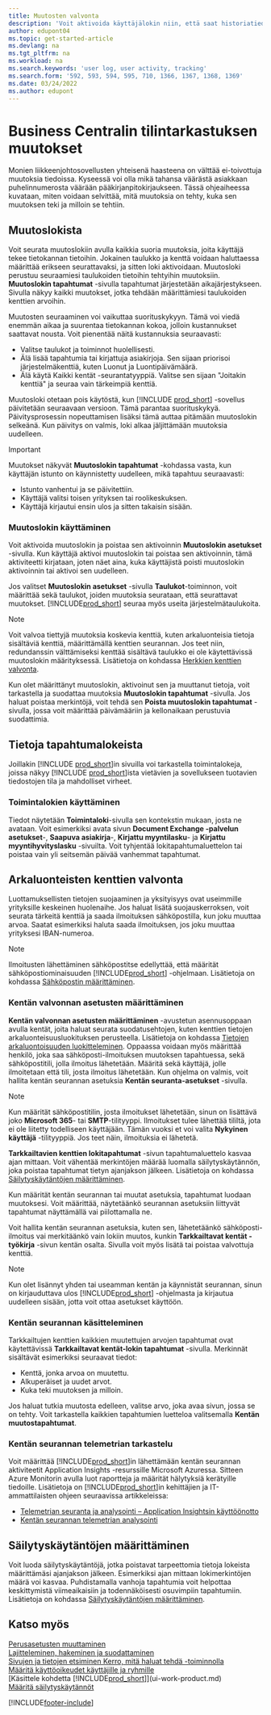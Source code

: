 ```yaml
---
title: Muutosten valvonta
description: 'Voit aktivoida käyttäjälokin niin, että saat historiatiedot kaikista seurattujen taulukoiden tietoihin tehdyistä muutoksista. Voit seurata aktiviteetteja myös tietyn tyyppisillä toimintalokeilla.'
author: edupont04
ms.topic: get-started-article
ms.devlang: na
ms.tgt_pltfrm: na
ms.workload: na
ms.search.keywords: 'user log, user activity, tracking'
ms.search.form: '592, 593, 594, 595, 710, 1366, 1367, 1368, 1369'
ms.date: 03/24/2022
ms.author: edupont
---
```

# Business Centralin tilintarkastuksen muutokset

Monien liikkeenjohtosovellusten yhteisenä haasteena on välttää ei-toivottuja muutoksia tiedoissa. Kyseessä voi olla mikä tahansa väärästä asiakkaan puhelinnumerosta väärään pääkirjanpitokirjaukseen. Tässä ohjeaiheessa kuvataan, miten voidaan selvittää, mitä muutoksia on tehty, kuka sen muutoksen teki ja milloin se tehtiin.

## Muutoslokista

Voit seurata muutoslokiin avulla kaikkia suoria muutoksia, joita käyttäjä tekee tietokannan tietoihin. Jokainen taulukko ja kenttä voidaan haluttaessa määrittää erikseen seurattavaksi, ja sitten loki aktivoidaan. Muutosloki perustuu seuraamiesi taulukoiden tietoihin tehtyihin muutoksiin. **Muutoslokin tapahtumat** -sivulla tapahtumat järjestetään aikajärjestykseen. Sivulla näkyy kaikki muutokset, jotka tehdään määrittämiesi taulukoiden kenttien arvoihin. 

Muutosten seuraaminen voi vaikuttaa suorituskykyyn. Tämä voi viedä enemmän aikaa ja suurentaa tietokannan kokoa, jolloin kustannukset saattavat nousta. Voit pienentää näitä kustannuksia seuraavasti:

- Valitse taulukot ja toiminnot huolellisesti.
- Älä lisää tapahtumia tai kirjattuja asiakirjoja. Sen sijaan priorisoi järjestelmäkenttiä, kuten Luonut ja Luontipäivämäärä.
- Älä käytä Kaikki kentät -seurantatyyppiä. Valitse sen sijaan "Joitakin kenttiä" ja seuraa vain tärkeimpiä kenttiä.

Muutosloki otetaan pois käytöstä, kun [!INCLUDE [prod_short](includes/prod_short.md)] -sovellus päivitetään seuraavaan versioon. Tämä parantaa suorituskykyä. Päivitysprosessin nopeuttamisen lisäksi tämä auttaa pitämään muutoslokin selkeänä. Kun päivitys on valmis, loki alkaa jäljittämään muutoksia uudelleen.

> [!Important]
> Muutokset näkyvät **Muutoslokin tapahtumat** -kohdassa vasta, kun käyttäjän istunto on käynnistetty uudelleen, mikä tapahtuu seuraavasti:
>
> * Istunto vanhentui ja se päivitettiin.
> * Käyttäjä valitsi toisen yrityksen tai roolikeskuksen.
> * Käyttäjä kirjautui ensin ulos ja sitten takaisin sisään.

### Muutoslokin käyttäminen
Voit aktivoida muutoslokin ja poistaa sen aktivoinnin **Muutoslokin asetukset** -sivulla. Kun käyttäjä aktivoi muutoslokin tai poistaa sen aktivoinnin, tämä aktiviteetti kirjataan, joten näet aina, kuka käyttäjistä poisti muutoslokin aktivoinnin tai aktivoi sen uudelleen.

Jos valitset **Muutoslokin asetukset** -sivulla **Taulukot**-toiminnon, voit määrittää sekä taulukot, joiden muutoksia seurataan, että seurattavat muutokset. [!INCLUDE[prod_short](includes/prod_short.md)] seuraa myös useita järjestelmätaulukoita.

> [!NOTE]
> Voit valvoa tiettyjä muutoksia koskevia kenttiä, kuten arkaluonteisia tietoja sisältäviä kenttiä, määrittämällä kenttien seurannan. Jos teet niin, redundanssin välttämiseksi kenttää sisältävä taulukko ei ole käytettävissä muutoslokin määrityksessä. Lisätietoja on kohdassa [Herkkien kenttien valvonta](across-log-changes.md#monitoring-sensitive-fields).

Kun olet määrittänyt muutoslokin, aktivoinut sen ja muuttanut tietoja, voit tarkastella ja suodattaa muutoksia **Muutoslokin tapahtumat** -sivulla. Jos haluat poistaa merkintöjä, voit tehdä sen **Poista muutoslokin tapahtumat** -sivulla, jossa voit määrittää päivämääriin ja kellonaikaan perustuvia suodattimia.  

## Tietoja tapahtumalokeista

Joillakin [!INCLUDE [prod_short](includes/prod_short.md)]in sivuilla voi tarkastella toimintalokeja, joissa näkyy [!INCLUDE [prod_short](includes/prod_short.md)]ista vietävien ja sovellukseen tuotavien tiedostojen tila ja mahdolliset virheet.  

### Toimintalokien käyttäminen
Tiedot näytetään **Toimintaloki**-sivulla sen kontekstin mukaan, josta ne avataan. Voit esimerkiksi avata sivun **Document Exchange -palvelun asetukset**-, **Saapuva asiakirja**-, **Kirjattu myyntilasku**- ja **Kirjattu myyntihyvityslasku** -sivuilta. Voit tyhjentää lokitapahtumaluettelon tai poistaa vain yli seitsemän päivää vanhemmat tapahtumat.  

## Arkaluonteisten kenttien valvonta

Luottamuksellisten tietojen suojaaminen ja yksityisyys ovat useimmille yrityksille keskeinen huolenaihe. Jos haluat lisätä suojauskerroksen, voit seurata tärkeitä kenttiä ja saada ilmoituksen sähköpostilla, kun joku muuttaa arvoa. Saatat esimerkiksi haluta saada ilmoituksen, jos joku muuttaa yrityksesi IBAN-numeroa.

> [!NOTE]
> Ilmoitusten lähettäminen sähköpostitse edellyttää, että määrität sähköpostiominaisuuden [!INCLUDE[prod_short](includes/prod_short.md)] -ohjelmaan. Lisätietoja on kohdassa [Sähköpostin määrittäminen](admin-how-setup-email.md).

### Kentän valvonnan asetusten määrittäminen

**Kentän valvonnan asetusten määrittäminen** -avustetun asennusoppaan avulla kentät, joita haluat seurata suodatusehtojen, kuten kenttien tietojen arkaluonteisuusluokituksen perusteella. Lisätietoja on kohdassa [Tietojen arkaluontoisuuden luokitteleminen](admin-classifying-data-sensitivity.md). Oppaassa voidaan myös määrittää henkilö, joka saa sähköposti-ilmoituksen muutoksen tapahtuessa, sekä sähköpostitili, jolla ilmoitus lähetetään. Määritä sekä käyttäjä, jolle ilmoitetaan että tili, josta ilmoitus lähetetään. Kun ohjelma on valmis, voit hallita kentän seurannan asetuksia **Kentän seuranta-asetukset** -sivulla. 

> [!NOTE]
> Kun määrität sähköpostitilin, josta ilmoitukset lähetetään, sinun on lisättävä joko **Microsoft 365**- tai **SMTP**-tilityyppi. Ilmoitukset tulee lähettää tililtä, jota ei ole liitetty todelliseen käyttäjään. Tämän vuoksi et voi valita **Nykyinen käyttäjä** -tilityyppiä. Jos teet näin, ilmoituksia ei lähetetä. 

**Tarkkailtavien kenttien lokitapahtumat** -sivun tapahtumaluettelo kasvaa ajan mittaan. Voit vähentää merkintöjen määrää luomalla säilytyskäytännön, joka poistaa tapahtumat tietyn ajanjakson jälkeen. Lisätietoja on kohdassa [Säilytyskäytäntöjen määrittäminen](admin-data-retention-policies.md).

Kun määrität kentän seurannan tai muutat asetuksia, tapahtumat luodaan muutoksesi. Voit määrittää, näytetäänkö seurannan asetuksiin liittyvät tapahtumat näyttämällä vai piilottamalla ne. 

Voit hallita kentän seurannan asetuksia, kuten sen, lähetetäänkö sähköposti-ilmoitus vai merkitäänkö vain lokiin muutos, kunkin **Tarkkailtavat kentät -työkirja** -sivun kentän osalta. Sivulla voit myös lisätä tai poistaa valvottuja kenttiä.

> [!NOTE]
> Kun olet lisännyt yhden tai useamman kentän ja käynnistät seurannan, sinun on kirjauduttava ulos [!INCLUDE[prod_short](includes/prod_short.md)] -ohjelmasta ja kirjautua uudelleen sisään, jotta voit ottaa asetukset käyttöön.

### Kentän seurannan käsitteleminen

Tarkkailtujen kenttien kaikkien muutettujen arvojen tapahtumat ovat käytettävissä **Tarkkailtavat kentät-lokin tapahtumat** -sivulla. Merkinnät sisältävät esimerkiksi seuraavat tiedot:

* Kenttä, jonka arvoa on muutettu.
* Alkuperäiset ja uudet arvot.
* Kuka teki muutoksen ja milloin. 

Jos haluat tutkia muutosta edelleen, valitse arvo, joka avaa sivun, jossa se on tehty. Voit tarkastella kaikkien tapahtumien luetteloa valitsemalla **Kentän muutostapahtumat**.

### Kentän seurannan telemetrian tarkastelu 

Voit määrittää [!INCLUDE[prod_short](includes/prod_short.md)]in lähettämään kentän seurannan aktiviteetit Application Insights -resurssille Microsoft Azuressa. Sitteen Azure Monitorin avulla luot raportteja ja määrität hälytyksiä kerätyille tiedoille. Lisätietoja on [!INCLUDE[prod_short](includes/prod_short.md)]in kehittäjien ja IT-ammattilaisten ohjeen seuraavissa artikkeleissa:

- [Telemetrian seuranta ja analysointi – Application Insightsin käyttöönotto](/dynamics365/business-central/dev-itpro/administration/telemetry-overview#enable)
- [Kentän seurannan telemetrian analysointi](/dynamics365/business-central/dev-itpro/administration/telemetry-field-monitoring-trace)

## Säilytyskäytäntöjen määrittäminen

Voit luoda säilytyskäytäntöjä, jotka poistavat tarpeettomia tietoja lokeista määrittämäsi ajanjakson jälkeen. Esimerkiksi ajan mittaan lokimerkintöjen määrä voi kasvaa. Puhdistamalla vanhoja tapahtumia voit helpottaa keskittymistä viimeaikaisiin ja todennäköisesti osuvimpiin tapahtumiin. Lisätietoja on kohdassa [Säilytyskäytäntöjen määrittäminen](admin-data-retention-policies.md).

## Katso myös

[Perusasetusten muuttaminen](ui-change-basic-settings.md)  
[Lajitteleminen, hakeminen ja suodattaminen](ui-enter-criteria-filters.md)  
[Sivujen ja tietojen etsiminen Kerro, mitä haluat tehdä -toiminnolla](ui-search.md)  
[Määritä käyttöoikeudet käyttäjille ja ryhmille](ui-define-granular-permissions.md)    
[Käsittele kohdetta [!INCLUDE[prod_short](includes/prod_short.md)]](ui-work-product.md)  
[Määritä säilytyskäytännöt](admin-data-retention-policies.md)  

[!INCLUDE[footer-include](includes/footer-banner.md)]
